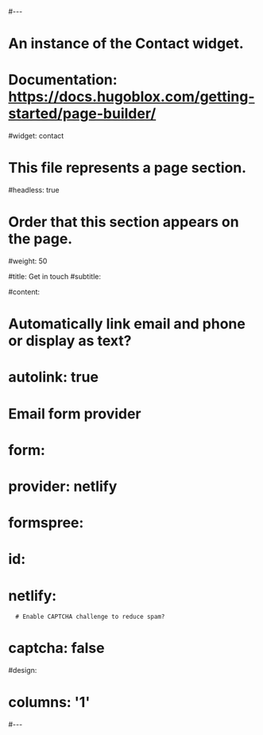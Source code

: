 #---
# An instance of the Contact widget.
# Documentation: https://docs.hugoblox.com/getting-started/page-builder/
#widget: contact

# This file represents a page section.
#headless: true

# Order that this section appears on the page.
#weight: 50

#title: Get in touch
#subtitle:

#content:
  # Automatically link email and phone or display as text?
#  autolink: true

  # Email form provider
#  form:
#    provider: netlify
#    formspree:
#      id:
#    netlify:
      # Enable CAPTCHA challenge to reduce spam?
#      captcha: false

#design:
#  columns: '1'
#---
#
